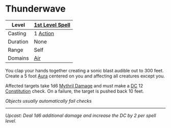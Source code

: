 # Thunderwave

| Level    | [1st Level Spell](1st%20Level%20Spells.md)          |
| -------- | --------------------------------------------------- |
| Casting  | 1 [Action](../../../../Game%20Procedures/Core%20Procedures/Action.md) |
| Duration | None                                                |
| Range    | Self                                                |
| Domains  | [Air](../../Spell%20Domains/Air.md)              |

You clap your hands together creating a sonic blast audible out to 300 feet. Create a 5 foot [Aura](../../Areas%20of%20Effect/Aura.md) centered on you and affecting all creatures except you.

Affected targets take 1d6 [Mythril Damage](../../../../Game%20Procedures/Combat/Damage%20Types/Mythril%20Damage.md) and must make a [DC](../../../../Game%20Procedures/Core%20Procedures/DC.md) 12 [Constitution](../../../../Player%20Characters/Abilities/Constitution.md) check. On a failure, the target is pushed back 10 feet.

*Objects usually automatically fail checks*

---
*Upcast: Deal 1d6 additional damage and increase the DC by 2 per spell level.*
